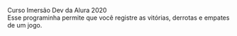 Curso Imersão Dev da Alura 2020
<br>
Esse programinha permite que você registre as vitórias, derrotas e empates de um jogo.